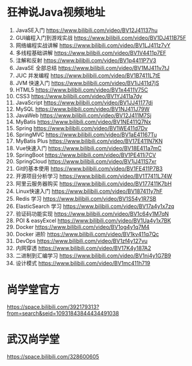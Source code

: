 # 狂神说Java视频地址

1. JavaSE入门 https://www.bilibili.com/video/BV12J41137hu
2. GUI编程入门到游戏实战 https://www.bilibili.com/video/BV1DJ411B75F
3. 网络编程实战讲解 https://www.bilibili.com/video/BV1LJ411z7vY
4. 多线程基础讲解 https://www.bilibili.com/video/BV1V4411p7EF
5. 注解和反射 https://www.bilibili.com/video/BV1p4411P7V3
6. JavaSE 全部总结 https://www.bilibili.com/video/BV1MJ411v7tJ
7. JUC 并发编程 https://www.bilibili.com/video/BV1B7411L7tE
8. JVM 快速入门 https://www.bilibili.com/video/BV1iJ411d7jS
9. HTML5 https://www.bilibili.com/video/BV1x4411V75C
10. CSS3 https://www.bilibili.com/video/BV1YJ411a7dy
11. JavaScript https://www.bilibili.com/video/BV1JJ41177di
12. MySQL https://www.bilibili.com/video/BV1NJ411J79W
13. JavaWeb https://www.bilibili.com/video/BV12J411M7Sj
14. MyBatis https://www.bilibili.com/video/BV1NE411Q7Nx
15. Spring https://www.bilibili.com/video/BV1WE411d7Dv
16. SpringMVC https://www.bilibili.com/video/BV1aE41167Tu
17. MyBatis Plus https://www.bilibili.com/video/BV17E411N7KN
18. Vue快速入门 https://www.bilibili.com/video/BV18E411a7mC
19. SpringBoot https://www.bilibili.com/video/BV1PE411i7CV
20. SpringCloud https://www.bilibili.com/video/BV1jJ411S7xr
21. Git的基本使用 https://www.bilibili.com/video/BV1FE411P7B3
22. 开源项目分析学习 https://www.bilibili.com/video/BV1T7411L74W
23. 阿里云服务器购买 https://www.bilibili.com/video/BV177411K7bH
24. Linux快速入门 https://www.bilibili.com/video/BV187411y7hF
25. Redis 学习 https://www.bilibili.com/video/BV1S54y1R7SB
26. ElasticSearch 学习 https://www.bilibili.com/video/BV17a4y1x7zq
27. 验证码功能实现 https://www.bilibili.com/video/BV1c64y1M7qN
28. POI & easyExcel https://www.bilibili.com/video/BV1Ua4y1x7BK
29. Docker https://www.bilibili.com/video/BV1og4y1q7M4
30. Docker 进阶 https://www.bilibili.com/video/BV1kv411q7Qc
31. DevOps https://www.bilibili.com/video/BV1zf4y127vu
32. 内网穿透 https://www.bilibili.com/video/BV17K4y187A2
33. 二进制到汇编学习 https://www.bilibili.com/video/BV1ni4y1G7B9
34. 设计模式 https://www.bilibili.com/video/BV1mc411h719

# 尚学堂官方

https://space.bilibili.com/392179313?from=search&seid=10931843844434491038

# 武汉尚学堂

https://space.bilibili.com/328600605